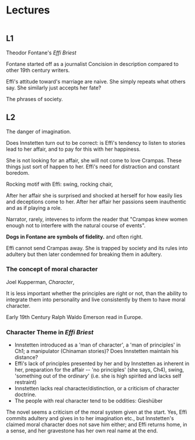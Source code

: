 # Lectures
```toc 
```
## L1
Theodor Fontane's *Effi Briest*

Fontane started off as a journalist
Concision in description compared to other 19th century writers.


Effi's attitude toward's marriage are naive. She simply repeats what others say. She similarly just accepts her fate?

The phrases of society.

## L2
The danger of imagination.

Does Innstetten turn out to be correct: is Effi's tendency to listen to stories lead to her affair, and to pay for this with her happiness.

She is not looking for an affair, she will not come to love Crampas. These things just sort of happen to her.
Effi's need for distraction and constant boredom.

Rocking motif with Effi: swing, rocking chair,

After her affair she is surprised and shocked at herself for how easily lies and deceptions come to her. After her affair her passions seem inauthentic and as if playing a role.

Narrator, rarely, intevenes to inform the reader that "Crampas knew women enough not to interfere with the natural course of events".

**Dogs in Fontane are symbols of fidelity.** and often right.

Effi cannot send Crampas away. She is trapped by society and its rules into adultery but then later condemned for breaking them in adultery.

### The concept of moral character
Joel Kupperman, *Character*, 

It is less important whether the principles are right or not, than the ability to integrate them into personality and live consistently by them to have moral character.

Early 19th Century Ralph Waldo Emerson read in Europe.

### Character Theme in *Effi Briest*
- Innstetten introduced as a 'man of character', a 'man of principles' in Ch1; a manipulator (Chinaman stories)? Does Innstetten maintain his distance?
- Effi's lack of principles presented by her and by Innstetten as inherent in her, preparation for the affair -- 'no principles' (she says, Ch4), swing, 'something out of the ordinary' (i.e. she is high spirited and lacks self restraint)
- Innstetten lacks real character/distinction, or a criticism of character doctrine.
- The people with real character tend to be oddities: Gieshüber

The novel seems a criticism of the moral system given at the start. Yes, Effi commits adultery and gives in to her imagination etc., but Innstetten's claimed moral character does not save him either; and Effi returns home, in a sense, and her gravestone has her own real name at the end.